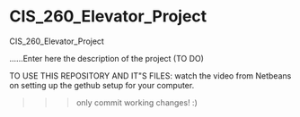 # CIS_260_Elevator_Project
CIS_260_Elevator_Project

......Enter here the description of the project
 (TO DO)

TO USE THIS REPOSITORY AND IT"S FILES:
watch the video from Netbeans on setting up the gethub setup for your computer.

 >>> only commit working changes! :)
